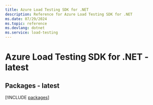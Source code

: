 ```yaml
---
title: Azure Load Testing SDK for .NET
description: Reference for Azure Load Testing SDK for .NET
ms.date: 07/29/2024
ms.topic: reference
ms.devlang: dotnet
ms.service: load-testing
---
```

# Azure Load Testing SDK for .NET - latest
## Packages - latest
[!INCLUDE [packages](load-testing-index.md)]